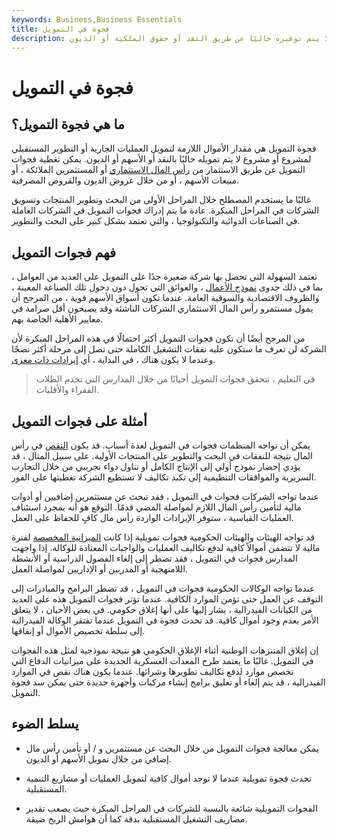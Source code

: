 ```yaml
---
keywords: Business,Business Essentials
title: فجوة في التمويل
description: فجوة التمويل هي مقدار الأموال اللازمة لتمويل العمليات الجارية أو التطوير المستقبلي الذي لا يتم توفيره حاليًا عن طريق النقد أو حقوق الملكية أو الديون.
---
```


# فجوة في التمويل
## ما هي فجوة التمويل؟

فجوة التمويل هي مقدار الأموال اللازمة لتمويل العمليات الجارية أو التطوير المستقبلي لمشروع أو مشروع لا يتم تمويله حاليًا بالنقد أو الأسهم أو الديون. يمكن تغطية فجوات التمويل عن طريق الاستثمار من [رأس المال الاستثماري](/venturecapital) أو المستثمرين الملائكة ، أو مبيعات الأسهم ، أو من خلال عروض الديون والقروض المصرفية.

غالبًا ما يستخدم المصطلح خلال المراحل الأولى من البحث وتطوير المنتجات وتسويق الشركات في المراحل المبكرة. عادة ما يتم إدراك فجوات التمويل في الشركات العاملة في الصناعات الدوائية والتكنولوجيا ، والتي تعتمد بشكل كبير على البحث والتطوير.

## فهم فجوات التمويل

تعتمد السهولة التي تحصل بها شركة صغيرة جدًا على التمويل على العديد من العوامل ، بما في ذلك جدوى [نموذج الأعمال](/businessmodel) ، والعوائق التي تحول دون دخول تلك الصناعة المعينة ، والظروف الاقتصادية والسوقية العامة. عندما تكون أسواق الأسهم قوية ، من المرجح أن يمول مستثمرو رأس المال الاستثماري الشركات الناشئة وقد يصبحون أقل صرامة في معايير الأهلية الخاصة بهم.

من المرجح أيضًا أن تكون فجوات التمويل أكثر احتمالًا في هذه المراحل المبكرة لأن الشركة لن تعرف ما ستكون عليه نفقات التشغيل الكاملة حتى تصل إلى مرحلة أكثر نضجًا وعندما لا يكون هناك ، في البداية ، أي [إيرادات ذات مغزى](/revenue).

> في التعليم ، تتحقق فجوات التمويل أحيانًا من خلال المدارس التي تخدم الطلاب الفقراء والأقليات.

>

## أمثلة على فجوات التمويل

يمكن أن تواجه المنظمات فجوات في التمويل لعدة أسباب. قد يكون [النقص](/shortfall) في رأس المال نتيجة للنفقات في البحث والتطوير على المنتجات الأولية. على سبيل المثال ، قد يؤدي إحضار نموذج أولي إلى الإنتاج الكامل أو تناول دواء تجريبي من خلال التجارب السريرية والموافقات التنظيمية إلى تكبد تكاليف لا تستطيع الشركة تغطيتها على الفور.

عندما تواجه الشركات فجوات في التمويل ، فقد تبحث عن مستثمرين إضافيين أو أدوات مالية لتأمين رأس المال اللازم لمواصلة المضي قدمًا. التوقع هو أنه بمجرد استئناف العمليات القياسية ، ستوفر الإيرادات الواردة رأس مال كافٍ للحفاظ على العمل.

قد تواجه الهيئات والهيئات الحكومية فجوات تمويلية إذا كانت [الميزانية المخصصة](/budget) لفترة مالية لا تتضمن أموالاً كافية لدفع تكاليف العمليات والواجبات المعتادة للوكالة. إذا واجهت المدارس فجوات في التمويل ، فقد تضطر إلى إلغاء الفصول الدراسية أو الأنشطة اللامنهجية أو المدربين أو الإداريين لمواصلة العمل.

عندما تواجه الوكالات الحكومية فجوات في التمويل ، قد تضطر البرامج والمبادرات إلى التوقف عن العمل حتى تؤمن الموارد الكافية. عندما تؤثر فجوات التمويل هذه على العديد من الكيانات الفيدرالية ، يشار إليها على أنها إغلاق حكومي. في بعض الأحيان ، لا يتعلق الأمر بعدم وجود أموال كافية. قد تحدث فجوة في التمويل عندما تفتقر الوكالة الفيدرالية إلى سلطة تخصيص الأموال أو إنفاقها.

إن إغلاق المتنزهات الوطنية أثناء الإغلاق الحكومي هو نتيجة نموذجية لمثل هذه الفجوات في التمويل. غالبًا ما يعتمد طرح المعدات العسكرية الجديدة على ميزانيات الدفاع التي تخصص موارد لدفع تكاليف تطويرها وشرائها. عندما يكون هناك نقص في الموارد الفيدرالية ، قد يتم إلغاء أو تعليق برامج إنشاء مركبات وأجهزة جديدة حتى يمكن سد فجوة التمويل.

## يسلط الضوء

- يمكن معالجة فجوات التمويل من خلال البحث عن مستثمرين و / أو تأمين رأس مال إضافي من خلال تمويل الأسهم أو الديون.

- تحدث فجوة تمويلية عندما لا توجد أموال كافية لتمويل العمليات أو مشاريع التنمية المستقبلية.

- الفجوات التمويلية شائعة بالنسبة للشركات في المراحل المبكرة حيث يصعب تقدير مصاريف التشغيل المستقبلية بدقة كما أن هوامش الربح ضيقة.

